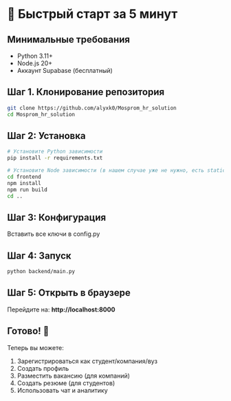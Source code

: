 # 🚀 Быстрый старт за 5 минут

## Минимальные требования
- Python 3.11+
- Node.js 20+
- Аккаунт Supabase (бесплатный)

## Шаг 1. Клонирование репозитория

```bash
git clone https://github.com/alyxk0/Mosprom_hr_solution
cd Mosprom_hr_solution
```

## Шаг 2: Установка 

```bash
# Установите Python зависимости
pip install -r requirements.txt

# Установите Node зависимости (в нашем случае уже не нужно, есть static)
cd frontend
npm install
npm run build
cd ..
```

## Шаг 3: Конфигурация

Вставить все ключи в config.py

## Шаг 4: Запуск

```bash
python backend/main.py
```

## Шаг 5: Открыть в браузере

Перейдите на: **http://localhost:8000**

## Готово! 🎉

Теперь вы можете:
1. Зарегистрироваться как студент/компания/вуз
2. Создать профиль
3. Разместить вакансию (для компаний)
4. Создать резюме (для студентов)
5. Использовать чат и аналитику
